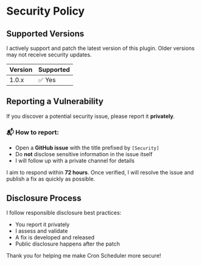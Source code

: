 # Security Policy

## Supported Versions

I actively support and patch the latest version of this plugin. Older versions may not receive security updates.

| Version | Supported          |
|---------|--------------------|
| 1.0.x   | ✅ Yes              |

## Reporting a Vulnerability

If you discover a potential security issue, please report it **privately**.

### 📬 How to report:
- Open a **GitHub issue** with the title prefixed by `[Security]`
- Do **not** disclose sensitive information in the issue itself
- I will follow up with a private channel for details

I aim to respond within **72 hours**. Once verified, I will resolve the issue and publish a fix as quickly as possible.

## Disclosure Process

I follow responsible disclosure best practices:
- You report it privately
- I assess and validate
- A fix is developed and released
- Public disclosure happens after the patch

Thank you for helping me make Cron Scheduler more secure!
